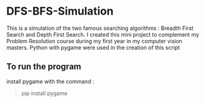 # DFS-BFS-Simulation
This is a simulation of the two famous searching algorithms : Breadth First Search and Depth First Search. I created this mini project to complement my Problem Resolution course during my first year in my computer vision masters. 
Python with pygame were used in the creation of this script

## To run the program 
install pygame with the command : 
> pip install pygame

